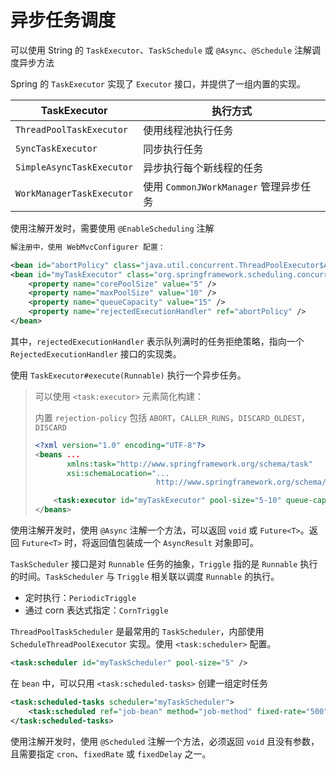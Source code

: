 # 异步任务调度

可以使用 String 的 `TaskExecutor`、`TaskSchedule` 或 `@Async`、`@Schedule` 注解调度异步方法

Spring 的 `TaskExecutor` 实现了 `Executor` 接口，并提供了一组内置的实现。

|TaskExecutor|执行方式|
| --------------| --------------------------|
|`ThreadPoolTaskExecutor`|使用线程池执行任务|
|`SyncTaskExecutor`|同步执行任务|
|`SimpleAsyncTaskExecutor`|异步执行每个新线程的任务|
|`WorkManagerTaskExecutor`|使用 `CommonJWorkManager` 管理异步任务|

使用注解开发时，需要使用 `@EnableScheduling` 注解

```xml
解注册中，使用 WebMvcConfigurer 配置：

<bean id="abortPolicy" class="java.util.concurrent.ThreadPoolExecutor$AbortPolicy"/>
<bean id="myTaskExecutor" class="org.springframework.scheduling.concurrent.ThreadPoolTaskExecutor">
    <property name="corePoolSize" value="5" />
    <property name="maxPoolSize" value="10" />
    <property name="queueCapacity" value="15" />
    <property name="rejectedExecutionHandler" ref="abortPolicy" />
</bean>
```

其中，`rejectedExecutionHandler` 表示队列满时的任务拒绝策略，指向一个 `RejectedExecutionHandler` 接口的实现类。

使用 `TaskExecutor#execute(Runnable)` 执行一个异步任务。

> 可以使用 `<task:executor>` 元素简化构建：
>
> 内置 `rejection-policy` 包括 `ABORT`，`CALLER_RUNS`，`DISCARD_OLDEST`，`DISCARD`
>
> ```xml
> <?xml version="1.0" encoding="UTF-8"?>
> <beans ...
>        xmlns:task="http://www.springframework.org/schema/task"
>        xsi:schemaLocation="...
>                            http://www.springframework.org/schema/task http://www.springframework.org/schema/task/spring-task.xsd">
>
>     <task:executor id="myTaskExecutor" pool-size="5-10" queue-capacity="15" rejection-policy="ABORT" />
> </beans>
> ```

使用注解开发时，使用 `@Async` 注解一个方法，可以返回 `void` 或 `Future<T>`。返回 `Future<T>` 时，将返回值包装成一个 `AsyncResult` 对象即可。

`TaskScheduler` 接口是对 `Runnable` 任务的抽象，`Triggle` 指的是 `Runnable` 执行的时间。`TaskScheduler` 与 `Triggle` 相关联以调度 `Runnable` 的执行。

* 定时执行：`PeriodicTriggle`
* 通过 corn 表达式指定：`CornTriggle`

`ThreadPoolTaskScheduler` 是最常用的 `TaskScheduler`，内部使用 `ScheduleThreadPoolExecutor` 实现。使用 `<task:scheduler>` 配置。

```xml
<task:scheduler id="myTaskScheduler" pool-size="5" />
```

在 `bean` 中，可以只用 `<task:scheduled-tasks>` 创建一组定时任务

```xml
<task:scheduled-tasks scheduler="myTaskScheduler">
    <task:scheduled ref="job-bean" method="job-method" fixed-rate="500"/>
</task:scheduled-tasks>
```

使用注解开发时，使用 `@Scheduled` 注解一个方法，必须返回 `void` 且没有参数，且需要指定 `cron`、`fixedRate` 或 `fixedDelay` 之一。
